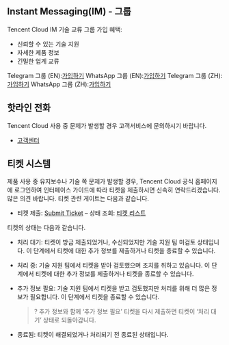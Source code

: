 ## Instant Messaging(IM) - 그룹

Tencent Cloud IM 기술 교류 그룹 가입 혜택:

- 신뢰할 수 있는 기술 지원
- 자세한 제품 정보
- 긴밀한 업계 교류


Telegram 그룹 (EN):[가입하기](https://t.me/+1doS9AUBmndhNGNl)
WhatsApp 그룹 (EN):[가입하기](https://chat.whatsapp.com/Gfbxk7rQBqc8Rz4pzzP27A)
Telegram 그룹 (ZH):[가입하기](https://t.me/tencent_imsdk)
WhatsApp 그룹 (ZH):[가입하기](https://chat.whatsapp.com/IVa11ZkVmKTEwSWsAzSyik)

## 핫라인 전화

Tencent Cloud 사용 중 문제가 발생할 경우 고객서비스에 문의하시기 바랍니다.

- [고객센터](https://intl.cloud.tencent.com/contact-us)

## 티켓 시스템

제품 사용 중 유지보수나 기술 쪽 문제가 발생할 경우, Tencent Cloud 공식 홈페이지에 로그인하여 인터페이스 가이드에 따라 티켓을 제출하시면 신속히 연락드리겠습니다. 많은 의견 바랍니다.
티켓 관련 게이트는 다음과 같습니다.

- 티켓 제출: [Submit Ticket](https://console.cloud.tencent.com/workorder/category)
– 상태 조회: [티켓 리스트](https://console.cloud.tencent.com/workorder)

티켓의 상태는 다음과 같습니다.

- 처리 대기: 티켓이 방금 제출되었거나, 수신되었지만 기술 지원 팀 미검토 상태입니다. 이 단계에서 티켓에 대한 추가 정보를 제출하거나 티켓을 종료할 수 있습니다.
- 처리 중: 기술 지원 팀에서 티켓을 받아 검토했으며 조치를 취하고 있습니다. 이 단계에서 티켓에 대한 추가 정보를 제출하거나 티켓을 종료할 수 있습니다.
- 추가 정보 필요: 기술 지원 팀에서 티켓을 받고 검토했지만 처리를 위해 더 많은 정보가 필요합니다. 이 단계에서 티켓을 종료할 수 있습니다.
  
  >? 추가 정보와 함께 ‘추가 정보 필요’ 티켓을 다시 제출하면 티켓이 ‘처리 대기’ 상태로 되돌아갑니다.
- 종료됨: 티켓이 해결되었거나 처리되기 전 종료된 상태입니다.
